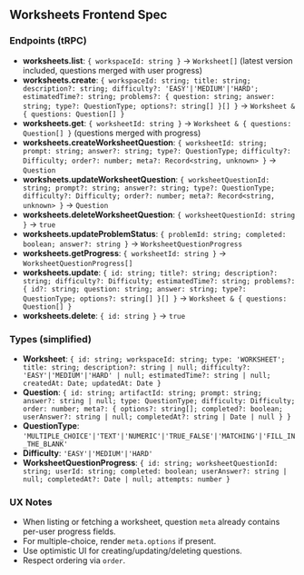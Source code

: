 ## Worksheets Frontend Spec

### Endpoints (tRPC)
- **worksheets.list**: `{ workspaceId: string }` → `Worksheet[]` (latest version included, questions merged with user progress)
- **worksheets.create**: `{ workspaceId: string; title: string; description?: string; difficulty?: 'EASY'|'MEDIUM'|'HARD'; estimatedTime?: string; problems?: { question: string; answer: string; type?: QuestionType; options?: string[] }[] }` → `Worksheet & { questions: Question[] }`
- **worksheets.get**: `{ worksheetId: string }` → `Worksheet & { questions: Question[] }` (questions merged with progress)
- **worksheets.createWorksheetQuestion**: `{ worksheetId: string; prompt: string; answer?: string; type?: QuestionType; difficulty?: Difficulty; order?: number; meta?: Record<string, unknown> }` → `Question`
- **worksheets.updateWorksheetQuestion**: `{ worksheetQuestionId: string; prompt?: string; answer?: string; type?: QuestionType; difficulty?: Difficulty; order?: number; meta?: Record<string, unknown> }` → `Question`
- **worksheets.deleteWorksheetQuestion**: `{ worksheetQuestionId: string }` → `true`
- **worksheets.updateProblemStatus**: `{ problemId: string; completed: boolean; answer?: string }` → `WorksheetQuestionProgress`
- **worksheets.getProgress**: `{ worksheetId: string }` → `WorksheetQuestionProgress[]`
- **worksheets.update**: `{ id: string; title?: string; description?: string; difficulty?: Difficulty; estimatedTime?: string; problems?: { id?: string; question: string; answer: string; type?: QuestionType; options?: string[] }[] }` → `Worksheet & { questions: Question[] }`
- **worksheets.delete**: `{ id: string }` → `true`

### Types (simplified)
- **Worksheet**: `{ id: string; workspaceId: string; type: 'WORKSHEET'; title: string; description?: string | null; difficulty?: 'EASY'|'MEDIUM'|'HARD' | null; estimatedTime?: string | null; createdAt: Date; updatedAt: Date }`
- **Question**: `{ id: string; artifactId: string; prompt: string; answer?: string | null; type: QuestionType; difficulty: Difficulty; order: number; meta?: { options?: string[]; completed?: boolean; userAnswer?: string | null; completedAt?: string | Date | null } }`
- **QuestionType**: `'MULTIPLE_CHOICE'|'TEXT'|'NUMERIC'|'TRUE_FALSE'|'MATCHING'|'FILL_IN_THE_BLANK'`
- **Difficulty**: `'EASY'|'MEDIUM'|'HARD'`
- **WorksheetQuestionProgress**: `{ id: string; worksheetQuestionId: string; userId: string; completed: boolean; userAnswer?: string | null; completedAt?: Date | null; attempts: number }`

### UX Notes
- When listing or fetching a worksheet, question `meta` already contains per-user progress fields.
- For multiple-choice, render `meta.options` if present.
- Use optimistic UI for creating/updating/deleting questions.
- Respect ordering via `order`.
